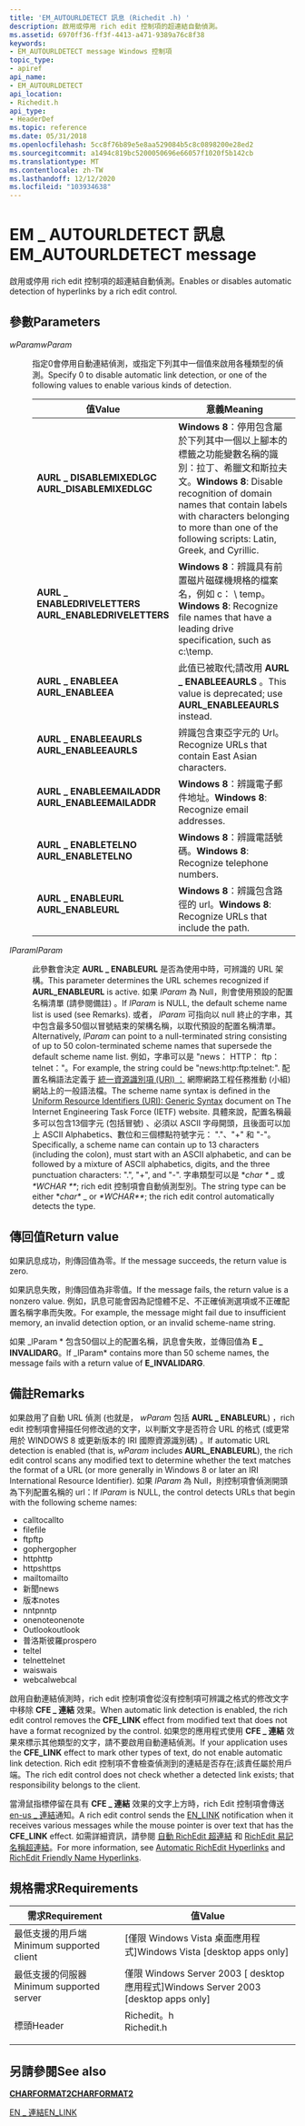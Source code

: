```yaml
---
title: 'EM_AUTOURLDETECT 訊息 (Richedit .h) '
description: 啟用或停用 rich edit 控制項的超連結自動偵測。
ms.assetid: 6970ff36-ff3f-4413-a471-9389a76c8f38
keywords:
- EM_AUTOURLDETECT message Windows 控制項
topic_type:
- apiref
api_name:
- EM_AUTOURLDETECT
api_location:
- Richedit.h
api_type:
- HeaderDef
ms.topic: reference
ms.date: 05/31/2018
ms.openlocfilehash: 5cc8f76b89e5e8aa529084b5c8c0898200e28ed2
ms.sourcegitcommit: a1494c819bc5200050696e66057f1020f5b142cb
ms.translationtype: MT
ms.contentlocale: zh-TW
ms.lasthandoff: 12/12/2020
ms.locfileid: "103934638"
---
```

# <a name="em_autourldetect-message"></a><span data-ttu-id="96cf6-104">EM \_ AUTOURLDETECT 訊息</span><span class="sxs-lookup"><span data-stu-id="96cf6-104">EM\_AUTOURLDETECT message</span></span>

<span data-ttu-id="96cf6-105">啟用或停用 rich edit 控制項的超連結自動偵測。</span><span class="sxs-lookup"><span data-stu-id="96cf6-105">Enables or disables automatic detection of hyperlinks by a rich edit control.</span></span>

## <a name="parameters"></a><span data-ttu-id="96cf6-106">參數</span><span class="sxs-lookup"><span data-stu-id="96cf6-106">Parameters</span></span>

<dl> <dt>

<span data-ttu-id="96cf6-107">*wParam*</span><span class="sxs-lookup"><span data-stu-id="96cf6-107">*wParam*</span></span> 
</dt> <dd>

<span data-ttu-id="96cf6-108">指定0會停用自動連結偵測，或指定下列其中一個值來啟用各種類型的偵測。</span><span class="sxs-lookup"><span data-stu-id="96cf6-108">Specify 0 to disable automatic link detection, or one of the following values to enable various kinds of detection.</span></span>



| <span data-ttu-id="96cf6-109">值</span><span class="sxs-lookup"><span data-stu-id="96cf6-109">Value</span></span>                                                                                                                                                                                       | <span data-ttu-id="96cf6-110">意義</span><span class="sxs-lookup"><span data-stu-id="96cf6-110">Meaning</span></span>                                                                                                                                                                             |
|---------------------------------------------------------------------------------------------------------------------------------------------------------------------------------------------|-------------------------------------------------------------------------------------------------------------------------------------------------------------------------------------|
| <span id="AURL_DISABLEMIXEDLGC"></span><span id="aurl_disablemixedlgc"></span><dl> <span data-ttu-id="96cf6-111"><dt>**AURL \_ DISABLEMIXEDLGC**</dt></span><span class="sxs-lookup"><span data-stu-id="96cf6-111"><dt>**AURL\_DISABLEMIXEDLGC**</dt></span></span> </dl>          | <span data-ttu-id="96cf6-112">**Windows 8**：停用包含屬於下列其中一個以上腳本的標籤之功能變數名稱的識別：拉丁、希臘文和斯拉夫文。</span><span class="sxs-lookup"><span data-stu-id="96cf6-112">**Windows 8**: Disable recognition of domain names that contain labels with characters belonging to more than one of the following scripts: Latin, Greek, and Cyrillic.</span></span> <br/> |
| <span id="AURL_ENABLEDRIVELETTERS"></span><span id="aurl_enabledriveletters"></span><dl> <span data-ttu-id="96cf6-113"><dt>**AURL \_ ENABLEDRIVELETTERS**</dt></span><span class="sxs-lookup"><span data-stu-id="96cf6-113"><dt>**AURL\_ENABLEDRIVELETTERS**</dt></span></span> </dl> | <span data-ttu-id="96cf6-114">**Windows 8**：辨識具有前置磁片磁碟機規格的檔案名，例如 c： \\ temp。</span><span class="sxs-lookup"><span data-stu-id="96cf6-114">**Windows 8**: Recognize file names that have a leading drive specification, such as c:\\temp.</span></span><br/>                                                                           |
| <span id="AURL_ENABLEEA"></span><span id="aurl_enableea"></span><dl> <span data-ttu-id="96cf6-115"><dt>**AURL \_ ENABLEEA**</dt></span><span class="sxs-lookup"><span data-stu-id="96cf6-115"><dt>**AURL\_ENABLEEA**</dt></span></span> </dl>                               | <span data-ttu-id="96cf6-116">此值已被取代;請改用 **AURL \_ ENABLEEAURLS** 。</span><span class="sxs-lookup"><span data-stu-id="96cf6-116">This value is deprecated; use **AURL\_ENABLEEAURLS** instead.</span></span><br/>                                                                                                            |
| <span id="AURL_ENABLEEAURLS"></span><span id="aurl_enableeaurls"></span><dl> <span data-ttu-id="96cf6-117"><dt>**AURL \_ ENABLEEAURLS**</dt></span><span class="sxs-lookup"><span data-stu-id="96cf6-117"><dt>**AURL\_ENABLEEAURLS**</dt></span></span> </dl>                   | <span data-ttu-id="96cf6-118">辨識包含東亞字元的 Url。</span><span class="sxs-lookup"><span data-stu-id="96cf6-118">Recognize URLs that contain East Asian characters.</span></span> <br/>                                                                                                                      |
| <span id="AURL_ENABLEEMAILADDR"></span><span id="aurl_enableemailaddr"></span><dl> <span data-ttu-id="96cf6-119"><dt>**AURL \_ ENABLEEMAILADDR**</dt></span><span class="sxs-lookup"><span data-stu-id="96cf6-119"><dt>**AURL\_ENABLEEMAILADDR**</dt></span></span> </dl>          | <span data-ttu-id="96cf6-120">**Windows 8**：辨識電子郵件地址。</span><span class="sxs-lookup"><span data-stu-id="96cf6-120">**Windows 8**: Recognize email addresses.</span></span><br/>                                                                                                                                |
| <span id="AURL_ENABLETELNO"></span><span id="aurl_enabletelno"></span><dl> <span data-ttu-id="96cf6-121"><dt>**AURL \_ ENABLETELNO**</dt></span><span class="sxs-lookup"><span data-stu-id="96cf6-121"><dt>**AURL\_ENABLETELNO**</dt></span></span> </dl>                      | <span data-ttu-id="96cf6-122">**Windows 8**：辨識電話號碼。</span><span class="sxs-lookup"><span data-stu-id="96cf6-122">**Windows 8**: Recognize telephone numbers.</span></span><br/>                                                                                                                              |
| <span id="AURL_ENABLEURL"></span><span id="aurl_enableurl"></span><dl> <span data-ttu-id="96cf6-123"><dt>**AURL \_ ENABLEURL**</dt></span><span class="sxs-lookup"><span data-stu-id="96cf6-123"><dt>**AURL\_ENABLEURL**</dt></span></span> </dl>                            | <span data-ttu-id="96cf6-124">**Windows 8**：辨識包含路徑的 url。</span><span class="sxs-lookup"><span data-stu-id="96cf6-124">**Windows 8**: Recognize URLs that include the path.</span></span><br/>                                                                                                                     |



 

</dd> <dt>

<span data-ttu-id="96cf6-125">*lParam*</span><span class="sxs-lookup"><span data-stu-id="96cf6-125">*lParam*</span></span> 
</dt> <dd>

<span data-ttu-id="96cf6-126">此參數會決定 **AURL \_ ENABLEURL** 是否為使用中時，可辨識的 URL 架構。</span><span class="sxs-lookup"><span data-stu-id="96cf6-126">This parameter determines the URL schemes recognized if **AURL\_ENABLEURL** is active.</span></span> <span data-ttu-id="96cf6-127">如果 *lParam* 為 Null，則會使用預設的配置名稱清單 (請參閱備註) 。</span><span class="sxs-lookup"><span data-stu-id="96cf6-127">If *lParam* is NULL, the default scheme name list is used (see Remarks).</span></span> <span data-ttu-id="96cf6-128">或者， *lParam* 可指向以 null 終止的字串，其中包含最多50個以冒號結束的架構名稱，以取代預設的配置名稱清單。</span><span class="sxs-lookup"><span data-stu-id="96cf6-128">Alternatively, *lParam* can point to a null-terminated string consisting of up to 50 colon-terminated scheme names that supersede the default scheme name list.</span></span> <span data-ttu-id="96cf6-129">例如，字串可以是 "news： HTTP： ftp： telnet："。</span><span class="sxs-lookup"><span data-stu-id="96cf6-129">For example, the string could be "news:http:ftp:telnet:".</span></span> <span data-ttu-id="96cf6-130">配置名稱語法定義于 [統一資源識別項 (URI) ：]( https://www.ietf.org/rfc/rfc2396.txt) 網際網路工程任務推動 (小組) 網站上的一般語法檔。</span><span class="sxs-lookup"><span data-stu-id="96cf6-130">The scheme name syntax is defined in the [Uniform Resource Identifiers (URI): Generic Syntax]( https://www.ietf.org/rfc/rfc2396.txt) document on The Internet Engineering Task Force (IETF) website.</span></span> <span data-ttu-id="96cf6-131">具體來說，配置名稱最多可以包含13個字元 (包括冒號) 、必須以 ASCII 字母開頭，且後面可以加上 ASCII Alphabetics、數位和三個標點符號字元： "."、"+" 和 "-"。</span><span class="sxs-lookup"><span data-stu-id="96cf6-131">Specifically, a scheme name can contain up to 13 characters (including the colon), must start with an ASCII alphabetic, and can be followed by a mixture of ASCII alphabetics, digits, and the three punctuation characters: ".", "+", and "-".</span></span> <span data-ttu-id="96cf6-132">字串類型可以是 **char \** _ 或 _*WCHAR \*\*_; rich edit 控制項會自動偵測型別。</span><span class="sxs-lookup"><span data-stu-id="96cf6-132">The string type can be either **char\** _ or _*WCHAR\*\*_; the rich edit control automatically detects the type.</span></span>

</dd> </dl>

## <a name="return-value"></a><span data-ttu-id="96cf6-133">傳回值</span><span class="sxs-lookup"><span data-stu-id="96cf6-133">Return value</span></span>

<span data-ttu-id="96cf6-134">如果訊息成功，則傳回值為零。</span><span class="sxs-lookup"><span data-stu-id="96cf6-134">If the message succeeds, the return value is zero.</span></span>

<span data-ttu-id="96cf6-135">如果訊息失敗，則傳回值為非零值。</span><span class="sxs-lookup"><span data-stu-id="96cf6-135">If the message fails, the return value is a nonzero value.</span></span> <span data-ttu-id="96cf6-136">例如，訊息可能會因為記憶體不足、不正確偵測選項或不正確配置名稱字串而失敗。</span><span class="sxs-lookup"><span data-stu-id="96cf6-136">For example, the message might fail due to insufficient memory, an invalid detection option, or an invalid scheme-name string.</span></span>

<span data-ttu-id="96cf6-137">如果 _lParam \* 包含50個以上的配置名稱，訊息會失敗，並傳回值為 **E \_ INVALIDARG**。</span><span class="sxs-lookup"><span data-stu-id="96cf6-137">If _lParam\* contains more than 50 scheme names, the message fails with a return value of **E\_INVALIDARG**.</span></span>

## <a name="remarks"></a><span data-ttu-id="96cf6-138">備註</span><span class="sxs-lookup"><span data-stu-id="96cf6-138">Remarks</span></span>

<span data-ttu-id="96cf6-139">如果啟用了自動 URL 偵測 (也就是， *wParam* 包括 **AURL \_ ENABLEURL**) ，rich edit 控制項會掃描任何修改過的文字，以判斷文字是否符合 URL 的格式 (或更常用於 WINDOWS 8 或更新版本的 IRI 國際資源識別碼) 。</span><span class="sxs-lookup"><span data-stu-id="96cf6-139">If automatic URL detection is enabled (that is, *wParam* includes **AURL\_ENABLEURL**), the rich edit control scans any modified text to determine whether the text matches the format of a URL (or more generally in Windows 8 or later an IRI International Resource Identifier).</span></span> <span data-ttu-id="96cf6-140">如果 *lParam* 為 Null，則控制項會偵測開頭為下列配置名稱的 url：</span><span class="sxs-lookup"><span data-stu-id="96cf6-140">If *lParam* is NULL, the control detects URLs that begin with the following scheme names:</span></span>

-   <span data-ttu-id="96cf6-141">callto</span><span class="sxs-lookup"><span data-stu-id="96cf6-141">callto</span></span>
-   <span data-ttu-id="96cf6-142">file</span><span class="sxs-lookup"><span data-stu-id="96cf6-142">file</span></span>
-   <span data-ttu-id="96cf6-143">ftp</span><span class="sxs-lookup"><span data-stu-id="96cf6-143">ftp</span></span>
-   <span data-ttu-id="96cf6-144">gopher</span><span class="sxs-lookup"><span data-stu-id="96cf6-144">gopher</span></span>
-   <span data-ttu-id="96cf6-145">http</span><span class="sxs-lookup"><span data-stu-id="96cf6-145">http</span></span>
-   <span data-ttu-id="96cf6-146">https</span><span class="sxs-lookup"><span data-stu-id="96cf6-146">https</span></span>
-   <span data-ttu-id="96cf6-147">mailto</span><span class="sxs-lookup"><span data-stu-id="96cf6-147">mailto</span></span>
-   <span data-ttu-id="96cf6-148">新聞</span><span class="sxs-lookup"><span data-stu-id="96cf6-148">news</span></span>
-   <span data-ttu-id="96cf6-149">版本</span><span class="sxs-lookup"><span data-stu-id="96cf6-149">notes</span></span>
-   <span data-ttu-id="96cf6-150">nntp</span><span class="sxs-lookup"><span data-stu-id="96cf6-150">nntp</span></span>
-   <span data-ttu-id="96cf6-151">onenote</span><span class="sxs-lookup"><span data-stu-id="96cf6-151">onenote</span></span>
-   <span data-ttu-id="96cf6-152">Outlook</span><span class="sxs-lookup"><span data-stu-id="96cf6-152">outlook</span></span>
-   <span data-ttu-id="96cf6-153">普洛斯彼羅</span><span class="sxs-lookup"><span data-stu-id="96cf6-153">prospero</span></span>
-   <span data-ttu-id="96cf6-154">tel</span><span class="sxs-lookup"><span data-stu-id="96cf6-154">tel</span></span>
-   <span data-ttu-id="96cf6-155">telnet</span><span class="sxs-lookup"><span data-stu-id="96cf6-155">telnet</span></span>
-   <span data-ttu-id="96cf6-156">wais</span><span class="sxs-lookup"><span data-stu-id="96cf6-156">wais</span></span>
-   <span data-ttu-id="96cf6-157">webcal</span><span class="sxs-lookup"><span data-stu-id="96cf6-157">webcal</span></span>

<span data-ttu-id="96cf6-158">啟用自動連結偵測時，rich edit 控制項會從沒有控制項可辨識之格式的修改文字中移除 **CFE \_ 連結** 效果。</span><span class="sxs-lookup"><span data-stu-id="96cf6-158">When automatic link detection is enabled, the rich edit control removes the **CFE\_LINK** effect from modified text that does not have a format recognized by the control.</span></span> <span data-ttu-id="96cf6-159">如果您的應用程式使用 **CFE \_ 連結** 效果來標示其他類型的文字，請不要啟用自動連結偵測。</span><span class="sxs-lookup"><span data-stu-id="96cf6-159">If your application uses the **CFE\_LINK** effect to mark other types of text, do not enable automatic link detection.</span></span> <span data-ttu-id="96cf6-160">Rich edit 控制項不會檢查偵測到的連結是否存在;該責任屬於用戶端。</span><span class="sxs-lookup"><span data-stu-id="96cf6-160">The rich edit control does not check whether a detected link exists; that responsibility belongs to the client.</span></span>

<span data-ttu-id="96cf6-161">當滑鼠指標停留在具有 **CFE \_ 連結** 效果的文字上方時，rich Edit 控制項會傳送 [en-us \_ 連結](en-link.md)通知。</span><span class="sxs-lookup"><span data-stu-id="96cf6-161">A rich edit control sends the [EN\_LINK](en-link.md) notification when it receives various messages while the mouse pointer is over text that has the **CFE\_LINK** effect.</span></span> <span data-ttu-id="96cf6-162">如需詳細資訊，請參閱 [自動 RichEdit 超連結](/archive/blogs/murrays/automatic-richedit-hyperlinks) 和 [RichEdit 易記名稱超連結](/archive/blogs/murrays/richedit-friendly-name-hyperlinks)。</span><span class="sxs-lookup"><span data-stu-id="96cf6-162">For more information, see [Automatic RichEdit Hyperlinks](/archive/blogs/murrays/automatic-richedit-hyperlinks) and [RichEdit Friendly Name Hyperlinks](/archive/blogs/murrays/richedit-friendly-name-hyperlinks).</span></span>

## <a name="requirements"></a><span data-ttu-id="96cf6-163">規格需求</span><span class="sxs-lookup"><span data-stu-id="96cf6-163">Requirements</span></span>



| <span data-ttu-id="96cf6-164">需求</span><span class="sxs-lookup"><span data-stu-id="96cf6-164">Requirement</span></span> | <span data-ttu-id="96cf6-165">值</span><span class="sxs-lookup"><span data-stu-id="96cf6-165">Value</span></span> |
|-------------------------------------|---------------------------------------------------------------------------------------|
| <span data-ttu-id="96cf6-166">最低支援的用戶端</span><span class="sxs-lookup"><span data-stu-id="96cf6-166">Minimum supported client</span></span><br/> | <span data-ttu-id="96cf6-167">\[僅限 Windows Vista 桌面應用程式\]</span><span class="sxs-lookup"><span data-stu-id="96cf6-167">Windows Vista \[desktop apps only\]</span></span><br/>                                        |
| <span data-ttu-id="96cf6-168">最低支援的伺服器</span><span class="sxs-lookup"><span data-stu-id="96cf6-168">Minimum supported server</span></span><br/> | <span data-ttu-id="96cf6-169">僅限 Windows Server 2003 \[ desktop 應用程式\]</span><span class="sxs-lookup"><span data-stu-id="96cf6-169">Windows Server 2003 \[desktop apps only\]</span></span><br/>                                  |
| <span data-ttu-id="96cf6-170">標頭</span><span class="sxs-lookup"><span data-stu-id="96cf6-170">Header</span></span><br/>                   | <dl> <span data-ttu-id="96cf6-171"><dt>Richedit。h</dt></span><span class="sxs-lookup"><span data-stu-id="96cf6-171"><dt>Richedit.h</dt></span></span> </dl> |



## <a name="see-also"></a><span data-ttu-id="96cf6-172">另請參閱</span><span class="sxs-lookup"><span data-stu-id="96cf6-172">See also</span></span>

<dl> <dt>

[<span data-ttu-id="96cf6-173">**CHARFORMAT2**</span><span class="sxs-lookup"><span data-stu-id="96cf6-173">**CHARFORMAT2**</span></span>](/windows/desktop/api/Richedit/ns-richedit-charformat2a)
</dt> <dt>

[<span data-ttu-id="96cf6-174">EN \_ 連結</span><span class="sxs-lookup"><span data-stu-id="96cf6-174">EN\_LINK</span></span>](en-link.md)
</dt> </dl>

 

